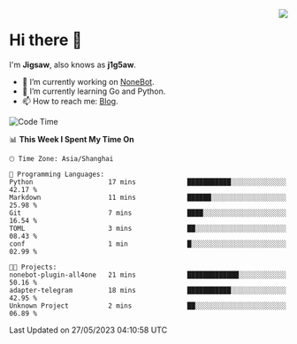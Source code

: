 <a href="#">
  <img align="right" src="https://github-readme-stats.vercel.app/api?username=j1g5awi&count_private=true&show_icons=true&title_color=80070B&text_color=B3B3B3&bg_color=212121&icon_color=80070B" />
</a>

# Hi there 👋

I'm **Jigsaw**, also knows as **j1g5aw**.

- 🔭 I’m currently working on [NoneBot](https://github.com/nonebot).
- 🌱 I’m currently learning Go and Python.
- 📫 How to reach me: [Blog](https://blog.maddestroyer.xyz/).

<!--START_SECTION:waka-->
![Code Time](http://img.shields.io/badge/Code%20Time-1%2C123%20hrs%2018%20mins-blue)

📊 **This Week I Spent My Time On** 

```text
🕑︎ Time Zone: Asia/Shanghai

💬 Programming Languages: 
Python                   17 mins             ███████████░░░░░░░░░░░░░░   42.17 % 
Markdown                 11 mins             ██████░░░░░░░░░░░░░░░░░░░   25.98 % 
Git                      7 mins              ████░░░░░░░░░░░░░░░░░░░░░   16.54 % 
TOML                     3 mins              ██░░░░░░░░░░░░░░░░░░░░░░░   08.43 % 
conf                     1 min               █░░░░░░░░░░░░░░░░░░░░░░░░   02.99 % 

🐱‍💻 Projects: 
nonebot-plugin-all4one   21 mins             █████████████░░░░░░░░░░░░   50.16 % 
adapter-telegram         18 mins             ███████████░░░░░░░░░░░░░░   42.95 % 
Unknown Project          2 mins              ██░░░░░░░░░░░░░░░░░░░░░░░   06.89 % 
```


 Last Updated on 27/05/2023 04:10:58 UTC
<!--END_SECTION:waka-->
